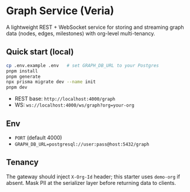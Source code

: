 # Graph Service (Veria)

A lightweight REST + WebSocket service for storing and streaming graph data
(nodes, edges, milestones) with org-level multi-tenancy.

## Quick start (local)

```bash
cp .env.example .env   # set GRAPH_DB_URL to your Postgres
pnpm install
pnpm generate
npx prisma migrate dev --name init
pnpm dev
```

- REST base: `http://localhost:4000/graph`
- WS: `ws://localhost:4000/ws/graph?org=your-org`

## Env

- `PORT` (default 4000)
- `GRAPH_DB_URL=postgresql://user:pass@host:5432/graph`

## Tenancy

The gateway should inject `X-Org-Id` header; this starter uses `demo-org` if absent.
Mask PII at the serializer layer before returning data to clients.
